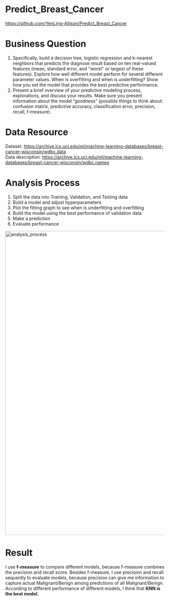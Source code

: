 # Predict_Breast_Cancer
https://github.com/YenLing-Allison/Predict_Breast_Cancer

# Business Question
1. Specifically, build a decision tree, logistic regression and k-nearest neighbors that predicts the diagnose result based on ten real-valued features (mean, standard error, and "worst" or largest of these features). Explore how well different model perform for several different parameter values. When is overfitting and when is underfitting? Show how you set the model that provides the best predictive performance.
2. Present a brief overview of your predictive modeling process, explorations, and discuss your results. Make sure you present information about the model “goodness” (possible things to think about: confusion matrix, predictive accuracy, classification error, precision, recall, f-measure).

# Data Resource
Dataset: https://archive.ics.uci.edu/ml/machine-learning-databases/breast-cancer-wisconsin/wdbc.data  
Data description: https://archive.ics.uci.edu/ml/machine-learning-databases/breast-cancer-wisconsin/wdbc.names

# Analysis Process
1. Split the data into Training, Validation, and Testing data
2. Build a model and adjust hyperparameters
3. Plot the fitting graph to see when is underfitting and overfitting
4. Build the model using the best performance of validation data
5. Make a prediction
6. Evaluate performance
<img width="960" alt="analysis_process" src="https://github.com/YenLing-Allison/Predict_Breast_Cancer/assets/144725779/3daf1d7b-696c-4f51-ba71-2bb99353507f">

# Result
I use **f-measure** to compare different models, because f-measure combines the precision and recall score.
Besides f-measure, I use precision and recall sequently to evaluate models, because precision can give me information to capture actual Malignant/Benign among predictions of all Malignant/Benign.
According to different performance of different models, I think that **KNN is the best model**.

